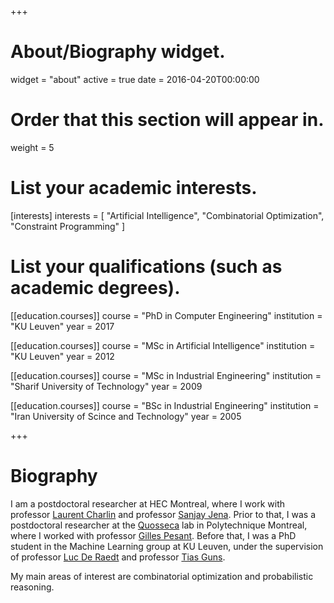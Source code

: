 +++
# About/Biography widget.
widget = "about"
active = true
date = 2016-04-20T00:00:00

# Order that this section will appear in.
weight = 5

# List your academic interests.
[interests]
  interests = [
    "Artificial Intelligence",
    "Combinatorial Optimization",
    "Constraint Programming"
  ]

# List your qualifications (such as academic degrees).
[[education.courses]]
  course = "PhD in Computer Engineering"
  institution = "KU Leuven"
  year = 2017

[[education.courses]]
  course = "MSc in Artificial Intelligence"
  institution = "KU Leuven"
  year = 2012

[[education.courses]]
  course = "MSc in Industrial Engineering"
  institution = "Sharif University of Technology"
  year = 2009

[[education.courses]]
  course = "BSc in Industrial Engineering"
  institution = "Iran University of Scince and Technology"
  year = 2005

+++

# Biography

I am a postdoctoral researcher at HEC Montreal, where I work with professor [Laurent Charlin](http://www.cs.toronto.edu/~lcharlin/) and professor [Sanjay Jena](https://sites.google.com/site/sanjaydjena/home). Prior to that, I was a postdoctoral researcher at the [Quosseca](http://www.polymtl.ca/labo-quosseca/) lab in Polytechnique Montreal, where I worked with professor [Gilles Pesant](http://www.polymtl.ca/expertises/en/pesant-gilles). Before that, I was a PhD student in the Machine Learning group at KU Leuven, under the supervision of professor [Luc De Raedt](http://people.cs.kuleuven.be/~luc.deraedt/) and professor [Tias Guns](http://homepages.vub.ac.be/~tiasguns/).

My main areas of interest are combinatorial optimization and probabilistic reasoning.
